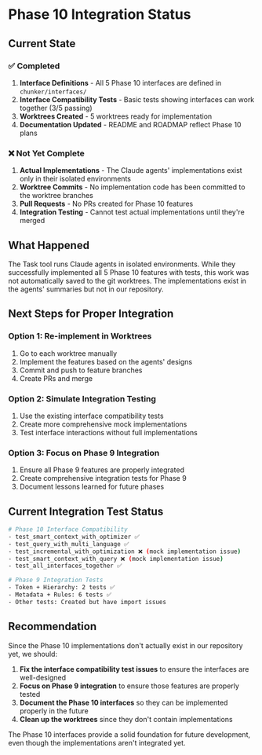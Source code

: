 # Phase 10 Integration Status

## Current State

### ✅ Completed
1. **Interface Definitions** - All 5 Phase 10 interfaces are defined in `chunker/interfaces/`
2. **Interface Compatibility Tests** - Basic tests showing interfaces can work together (3/5 passing)
3. **Worktrees Created** - 5 worktrees ready for implementation
4. **Documentation Updated** - README and ROADMAP reflect Phase 10 plans

### ❌ Not Yet Complete
1. **Actual Implementations** - The Claude agents' implementations exist only in their isolated environments
2. **Worktree Commits** - No implementation code has been committed to the worktree branches
3. **Pull Requests** - No PRs created for Phase 10 features
4. **Integration Testing** - Cannot test actual implementations until they're merged

## What Happened

The Task tool runs Claude agents in isolated environments. While they successfully implemented all 5 Phase 10 features with tests, this work was not automatically saved to the git worktrees. The implementations exist in the agents' summaries but not in our repository.

## Next Steps for Proper Integration

### Option 1: Re-implement in Worktrees
1. Go to each worktree manually
2. Implement the features based on the agents' designs
3. Commit and push to feature branches
4. Create PRs and merge

### Option 2: Simulate Integration Testing
1. Use the existing interface compatibility tests
2. Create more comprehensive mock implementations
3. Test interface interactions without full implementations

### Option 3: Focus on Phase 9 Integration
1. Ensure all Phase 9 features are properly integrated
2. Create comprehensive integration tests for Phase 9
3. Document lessons learned for future phases

## Current Integration Test Status

```bash
# Phase 10 Interface Compatibility
- test_smart_context_with_optimizer ✅
- test_query_with_multi_language ✅
- test_incremental_with_optimization ❌ (mock implementation issue)
- test_smart_context_with_query ❌ (mock implementation issue)
- test_all_interfaces_together ✅

# Phase 9 Integration Tests
- Token + Hierarchy: 2 tests ✅
- Metadata + Rules: 6 tests ✅
- Other tests: Created but have import issues
```

## Recommendation

Since the Phase 10 implementations don't actually exist in our repository yet, we should:

1. **Fix the interface compatibility test issues** to ensure the interfaces are well-designed
2. **Focus on Phase 9 integration** to ensure those features are properly tested
3. **Document the Phase 10 interfaces** so they can be implemented properly in the future
4. **Clean up the worktrees** since they don't contain implementations

The Phase 10 interfaces provide a solid foundation for future development, even though the implementations aren't integrated yet.